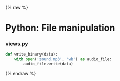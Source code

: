 {% raw %}

# Python: File manipulation

### views.py
```python
def write_binary(data):
    with open('sound.mp3', 'wb') as audio_file:
        audio_file.write(data)
```

{% endraw %}
